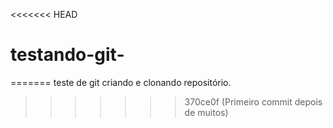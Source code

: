 <<<<<<< HEAD
# testando-git-
=======
teste de git criando e clonando repositório.
>>>>>>> 370ce0f (Primeiro commit depois de muitos)
